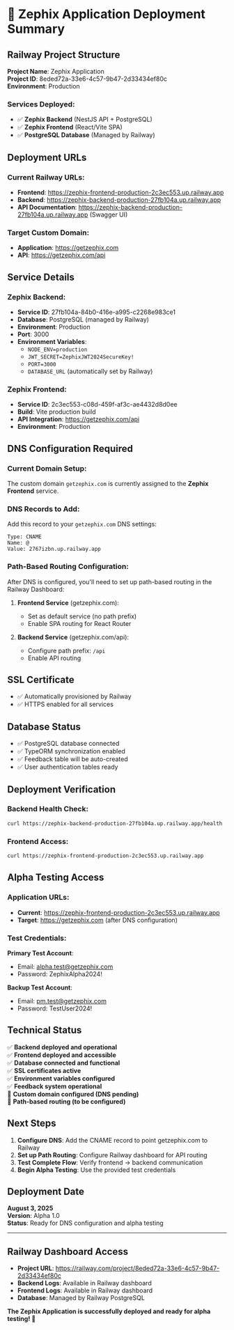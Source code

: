 # 🚀 Zephix Application Deployment Summary

## Railway Project Structure
**Project Name**: Zephix Application  
**Project ID**: 8eded72a-33e6-4c57-9b47-2d33434ef80c  
**Environment**: Production

### Services Deployed:
- ✅ **Zephix Backend** (NestJS API + PostgreSQL)
- ✅ **Zephix Frontend** (React/Vite SPA)
- ✅ **PostgreSQL Database** (Managed by Railway)

## Deployment URLs

### Current Railway URLs:
- **Frontend**: https://zephix-frontend-production-2c3ec553.up.railway.app
- **Backend**: https://zephix-backend-production-27fb104a.up.railway.app
- **API Documentation**: https://zephix-backend-production-27fb104a.up.railway.app (Swagger UI)

### Target Custom Domain:
- **Application**: https://getzephix.com
- **API**: https://getzephix.com/api

## Service Details

### Zephix Backend:
- **Service ID**: 27fb104a-84b0-416e-a995-c2268e983ce1
- **Database**: PostgreSQL (managed by Railway)
- **Environment**: Production
- **Port**: 3000
- **Environment Variables**:
  - `NODE_ENV=production`
  - `JWT_SECRET=ZephixJWT2024SecureKey!`
  - `PORT=3000`
  - `DATABASE_URL` (automatically set by Railway)

### Zephix Frontend:
- **Service ID**: 2c3ec553-c08d-459f-af3c-ae4432d8d0ee
- **Build**: Vite production build
- **API Integration**: https://getzephix.com/api
- **Environment**: Production

## DNS Configuration Required

### Current Domain Setup:
The custom domain `getzephix.com` is currently assigned to the **Zephix Frontend** service.

### DNS Records to Add:
Add this record to your `getzephix.com` DNS settings:

```
Type: CNAME
Name: @
Value: 2767izbn.up.railway.app
```

### Path-Based Routing Configuration:
After DNS is configured, you'll need to set up path-based routing in the Railway Dashboard:

1. **Frontend Service** (getzephix.com):
   - Set as default service (no path prefix)
   - Enable SPA routing for React Router

2. **Backend Service** (getzephix.com/api):
   - Configure path prefix: `/api`
   - Enable API routing

## SSL Certificate
- ✅ Automatically provisioned by Railway
- ✅ HTTPS enabled for all services

## Database Status
- ✅ PostgreSQL database connected
- ✅ TypeORM synchronization enabled
- ✅ Feedback table will be auto-created
- ✅ User authentication tables ready

## Deployment Verification

### Backend Health Check:
```bash
curl https://zephix-backend-production-27fb104a.up.railway.app/health
```

### Frontend Access:
```bash
curl https://zephix-frontend-production-2c3ec553.up.railway.app
```

## Alpha Testing Access

### Application URLs:
- **Current**: https://zephix-frontend-production-2c3ec553.up.railway.app
- **Target**: https://getzephix.com (after DNS configuration)

### Test Credentials:
**Primary Test Account**:
- Email: alpha.test@getzephix.com
- Password: ZephixAlpha2024!

**Backup Test Account**:
- Email: pm.test@getzephix.com
- Password: TestUser2024!

## Technical Status

✅ **Backend deployed and operational**  
✅ **Frontend deployed and accessible**  
✅ **Database connected and functional**  
✅ **SSL certificates active**  
✅ **Environment variables configured**  
✅ **Feedback system operational**  
🔄 **Custom domain configured (DNS pending)**  
🔄 **Path-based routing (to be configured)**

## Next Steps

1. **Configure DNS**: Add the CNAME record to point getzephix.com to Railway
2. **Set up Path Routing**: Configure Railway dashboard for API routing
3. **Test Complete Flow**: Verify frontend → backend communication
4. **Begin Alpha Testing**: Use the provided test credentials

## Deployment Date
**August 3, 2025**  
**Version**: Alpha 1.0  
**Status**: Ready for DNS configuration and alpha testing

---

## Railway Dashboard Access
- **Project URL**: https://railway.com/project/8eded72a-33e6-4c57-9b47-2d33434ef80c
- **Backend Logs**: Available in Railway dashboard
- **Frontend Logs**: Available in Railway dashboard
- **Database**: Managed by Railway PostgreSQL

**The Zephix Application is successfully deployed and ready for alpha testing! 🎉** 